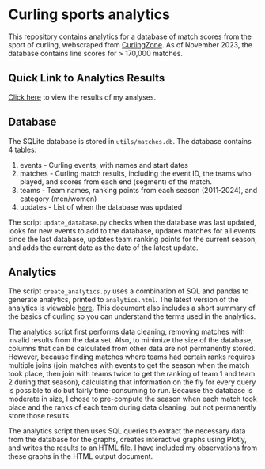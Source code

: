 # Curling sports analytics

This repository contains analytics for a database of match scores from the sport of curling, webscraped from <a href="https://www.curlingzone.com/">CurlingZone</a>. As of November 2023, the database contains line scores for > 170,000 matches.

## Quick Link to Analytics Results

<a href="https://htmlpreview.github.io/?https://github.com/rlmgieseking/curling-analytics/blob/main/analytics.html">Click here</a> to view the results of my analyses.

## Database

The SQLite database is stored in `utils/matches.db`. The database contains 4 tables:

1. events - Curling events, with names and start dates
2. matches - Curling match results, including the event ID, the teams who played, and scores from each end (segment) of the match.
3. teams - Team names, ranking points from each season (2011-2024), and category (men/women)
4. updates - List of when the database was updated

The script `update_database.py` checks when the database was last updated, looks for new events to add to the database, updates matches for all events since the last database, updates team ranking points for the current season, and adds the current date as the date of the latest update.

## Analytics

The script `create_analytics.py` uses a combination of SQL and pandas to generate analytics, printed to `analytics.html`. The latest version of the analytics is viewable <a href="https://htmlpreview.github.io/?https://github.com/rlmgieseking/curling-analytics/blob/main/analytics.html">here</a>. This document also includes a short summary of the basics of curling so you can understand the terms used in the analytics.

The analytics script first performs data cleaning, removing matches with invalid results from the data set. Also, to minimize the size of the database, columns that can be calculated from other data are not permanently stored. However, because finding matches where teams had certain ranks requires multiple joins (join matches with events to get the season when the match took place, then join with teams twice to get the ranking of team 1 and team 2 during that season), calculating that information on the fly for every query is possible to do but fairly time-consuming to run. Because the database is moderate in size, I chose to pre-compute the season when each match took place and the ranks of each team during data cleaning, but not permanently store those results.

The analytics script then uses SQL queries to extract the necessary data from the database for the graphs, creates interactive graphs using Plotly, and writes the results to an HTML file. I have included my observations from these graphs in the HTML output document.
